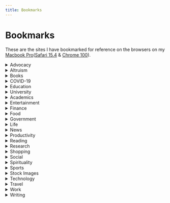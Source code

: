 ```yaml
---
title: Bookmarks
---
```


# Bookmarks 

These are the sites I have bookmarked for reference on the browsers on my [Macbook Pro](https://www.apple.com/macbook-pro/)([Safari 15.4](https://www.apple.com/safari/) & [Chrome 100](https://formulae.brew.sh/cask/google-chrome#default)).

<details>
    <summary>Advocacy</summary>
    <li><a href="https://www.aware.org.sg/">AWARE Singapore</a></li>
</details>

<details>
    <summary>Altruism</summary>
    <li><a href="https://www.itsrainingraincoats.com/">ItsRainingRaincoats |</a></li>
    <li><a href="https://twc2.org.sg/">TWC2 – TWC2 promotes equitable treatment for migrant workers in Singapore.</a></li>
</details>

<details>
    <summary>Books</summary>
    <li><a href="https://press.stripe.com/">Stripe Press — Ideas for progress | Singapore</a></li>
    <li><a href="https://libert.glitch.me/">Libert</a></li>
    <li><a href="https://wwnorton.com/">Home Page | W. W. Norton &amp; Company</a></li>
    <li><a href="https://fivebooks.com/">Five Books | The Best Books Recommended by Leading Experts</a></li>
</details>

<details>
    <summary>COVID-19</summary>
    <li><a href="https://www.iwmbuzz.com/music/snippets-music/10-saddest-arijit-singhs-songs-soothe-heart/2020/03/31">10 Saddest Arijit Singh&amp;#39;s Songs to soothe your heart | IWMBuzz</a></li>
    <li><a href="https://www.businessinsider.com/coronavirus-how-to-make-hand-sanitizer-and-cleaning-wipes-2020-3?utm_campaign=sf-bi-ti&utm_source=facebook.com&utm_medium=social&fbclid=IwAR33b6j8f3F_F_Q7UfF-zWe7MT8tlQ1inxofEx43tupgFeIW8WAbG4qOcKE">Coronavirus: How to make your own hand sanitizer and cleaning wipes - Business Insider</a></li>
    <li><a href="https://trekhleb.github.io/covid-19/">COVID-19 Dashboard</a></li>
    <li><a href="https://sgcovidcheck.com/">https://sgcovidcheck.com</a></li>
    <li><a href="https://www.moh.gov.sg/covid-19">MOH | Updates on COVID-19 (Coronavirus Disease 2019) Local Situation</a></li>
    <li><a href="https://experience.arcgis.com/experience/685d0ace521648f8a5beeeee1b9125cd">Novel coronavirus (COVID-19) situation</a></li>
</details>

<details>
    <summary>Education</summary>
    <details>
        <summary>Learning</summary>
        <li><a href="https://learn-anything.xyz/">Learn Anything</a></li>
        <li><a href="https://www.thoughtco.com/">ThoughtCo.com is the World's Largest Education Resource</a></li>
        <li><a href="https://www.freecodecamp.org/news/stages-of-learning/">Stages of learning</a></li>
        <li><a href="https://www.perlego.com/">Perlego | Your Online University Library 📚</a></li>
        <li><a href="https://idorecall.com/">iDoRecall | Create flashcards linked to your study materials</a></li>
        <li><a href="https://www.thegreatcourses.com/">Online Courses &amp; Lectures for Home Study and Lifelong Learning</a></li>
        <li><a href="https://waitbutwhy.com/">Wait But Why</a></li>
        <li><a href="https://thebrowser.com/">The Browser</a></li>
        <li><a href="https://podcastnotes.org/">Podcast Notes -</a></li>
        <li><a href="https://www.studocu.com/">StuDocu - Free summaries, past exams &amp; lecture notes</a></li>
        <li><a href="https://www.springboard.com/workshops/ai-machine-learning-career-track/?utm_source=linkedin&utm_medium=inmail&utm_campaign=mec-traffic&utm_content=mec-traffic-career-next-level&utm_term=learn-more">Machine Learning Bootcamp: Best Courses to Learn Artificial Intelligence</a></li>
        <li><a href="https://onlinebooks.library.upenn.edu/">The Online Books Page</a></li>
        <li><a href="https://weihao94.github.io/">Portfolio | Wei Hao Khoong</a></li>
        <li><a href="https://www.kialo-edu.com/">Kialo Edu - The tool to teach critical thinking and rational debate</a></li>
        <li><a href="https://www.thetappingsolution.com/2020VideoSeries/nick-ortner-1time.php?contactId=6343857&inf_contact_key=0398c40b77029444e90a3e54946741ae837ca8eedd5950759fe76410ed6224c9&inf_field_BrowserLanguage=en-US%2Cen%3Bq%3D0.9&inf_field_FirstName=Aadit&inf_field_Email=aadit.k12%40gmail.com">2020 12th Annual Tapping World Summit | Video Series - Nick Orther</a></li>
        <li><a href="https://everipedia.org/">Wiki Encyclopedia of Everything - Everipedia</a></li>
        <li><a href="https://barbaraoakley.com/">Welcome | Barbara Oakley</a></li>
        <li><a href="https://podclips.com/">PodClips - Discover the Best Podcast Clips</a></li>
        <li><a href="https://www.linkedin.com/learning/">LinkedIn Learning: Online Courses for Creative, Technology, Business Skills</a></li>
        <li><a href="https://fourminutebooks.com/">Four Minute Books - Learn From 1,000+ of the Best Books for Free</a></li>
        <li><a href="https://logic-text.eu/index.html">Formal Logic</a></li>
        <li><a href="https://app.growthmentor.com/search">GrowthMentor</a></li>
    </details>
</details>

<details>
    <summary>University</summary>
    <details>
        <summary>Internships</summary>
        <li><a href="https://careers.jpmorgan.com/global/en/students/programs/online-academy">Online Academy | JPMorgan Chase &amp; Co.</a></li>
        <li><a href="http://web.stanford.edu/class/cs9/">CS9: Problem-Solving for the CS Technical Interview</a></li>
        <li><a href="https://www.inc.com/bill-murphy-jr/google-recruiters-say-these-5-resume-tips-including-x-y-z-formula-will-improve-your-odds-of-getting-hired-at-google.html?cid=sf01003">Google Recruiters Say Using the &amp;#39;X-Y-Z Formula&amp;#39; on Your Resume Will Improve Your Odds of Getting Hired at Google | Inc.com</a></li>
        <li><a href="https://techdevguide.withgoogle.com/">Google Tech Dev Guide</a></li>
        <li><a href="https://www.algoexpert.io/joma?fbclid=IwAR1CiU-UEd4GciV6xm6SVbskKFA-vMvXSgJzsLY6fFzJ_iwZ_BkWv_A4rt8">AlgoExpert | 77 Video Explanations of Popular Interview Questions</a></li>
        <li><a href="https://resumehub.org/">ResumeHub</a></li>
        <li><a href="https://www.teamblind.com/article/New-Year-Gift---Curated-List-of-Top-75-LeetCode-Questions-to-Save-Your-Time-OaM1orEU?utm_source=share&utm_medium=ios_app">Tech Careers: New Year Gift - Curated List of Top 75 LeetCode Questions to Save Your Time - Blind</a></li>
        <li><a href="https://hunter.io/">Find email addresses in seconds • Hunter (Email Hunter)</a></li>
        <li><a href="https://www.mequilibrium.com/gsrecruiting/">meQulibrium + Goldman Sachs | meQuilibrium</a></li>
        <li><a href="https://www.techinasia.com/talk/5-companines-5-days-5-offers">How I interviewed for 5 top companies in 5 days and got job offers from all of them</a></li>
        <li><a href="https://www.levels.fyi/hiring/">Who Is Hiring | Levels.fyi</a></li>
        <li><a href="https://nus-csm.symplicity.com/">Welcome to NUS TalentConnect!</a></li>
        <li><a href="https://www.pramp.com/">Practice Mock Interviews &amp; Coding Problems - Land Top Jobs | Pramp</a></li>
        <li><a href="https://www.vettery.com/">Vettery — Recruiting, upgraded</a></li>
        <li><a href="https://www.massapply.com/dashboard">MassApply</a></li>
        <details>
            <summary>NUS IT</summary>
            <li><a href="https://forum.tufin.com/support/kc/latest/securetrack/apidoc/">Swagger UI</a></li>
        </details>
        <li><a href="https://stars.sginnovate.com/">STARS @ SGInnovate | Home</a></li>
        <details>
            <summary>Research</summary>
            <li><a href="javascript:void(location.href='http://libproxy1.nus.edu.sg/login?url='+location.href);">NUS Libraries Proxy Bookmarklet</a></li>
            <li><a href="https://dblp.org/">dblp: computer science bibliography</a></li>
            <li><a href="https://arxiv.org/">arXiv.org e-Print archive</a></li>
            <li><a href="https://scholar.google.com/">Google Scholar</a></li>
            <li><a href="http://citeseer.ist.psu.edu/index;jsessionid=E78B80BC8ACE38E916B40AD5CED2A88B">CiteSeerX</a></li>
            <li><a href="https://dl.acm.org/">ACM Digital Library</a></li>
            <li><a href="https://nuscomputingdev.github.io/SoCollate/printing.html">Collate, SoC style</a></li>
        </details>
    </details>
</details>

<details>
    <summary>Academics</summary>
    <li><a href="https://yangshun.github.io/nus-bookmarks/">https://yangshun.github.io/nus-bookmarks/</a></li>
    <li><a href="https://nusmods.com/timetable">NUSMods</a></li>
    <li><a href="javascript:void(location.href='http://libproxy1.nus.edu.sg/login?url='+location.href);">NUS Libraries Proxy Bookmarklet</a></li>
    <li><a href="https://cs2107-ctfd-i.comp.nus.edu.sg:8000/challenges">CS2107-CTFd-2021-Sem2</a></li>
    <li><a href="https://www.alpertron.com.ar/DILOG.HTM">Discrete logarithm calculator</a></li>
    <li><a href="https://www.su.org/blog/singularityu-singapore-chapter-a-bridge-between-worlds">SingularityU Singapore Chapter: A Bridge Between Worlds - Singularity</a></li>
</details>

<details>
    <summary>Entertainment</summary>
    <li><a href="https://www.cisdem.com/resource/find-similar-songs.html">Similar Song Finder: How to Find Similar Songs</a></li>
    <li><a href="https://mubi.com/showing">Films Now Showing on MUBI</a></li>
    <li><a href="https://www.huffpost.com/entry/good-movies-watch-netflix_l_5e2781c8c5b6164d76de6525?utm_source=main_fb&utm_campaign=hp_fb_pages&ncid=fcbklnkushpmg00000063&utm_medium=facebook">25 Movies To Watch On Netflix Right Now | HuffPost Life</a></li>
    <li><a href="https://www.filmcompanion.in/anupama-chopra-recommends-40-movies-to-binge-during-lockdown/">Anupama Chopra Recommends 40 Movies To Binge During Lockdown</a></li>
    <li><a href="https://www.justwatch.com/">JustWatch - The Streaming Guide</a></li>
    <li><a href="https://tubitv.com/home">Watch Free Movies and TV Shows Online | Streaming Movies and TV | Tubi</a></li>
    <li><a href="https://garticphone.com/">Gartic Phone - The Telephone Game</a></li>
</details>

<details>
    <summary>Finance</summary>
    <li><a href="https://commoncents.org/">Common Cents</a></li>
    <li><a href="https://firstmilli.com/">Home — First Milli | Wealth Building Simplified</a></li>
    <li><a href="https://zerodha.com/varsity/">Varsity by Zerodha – Markets, Trading, and Investing Simplified.</a></li>
    <li><a href="https://www.suredividend.com/">Welcome to Sure Dividend - Sure Dividend Sure Dividend</a></li>
    <li><a href="https://simplywall.st/about">About Us - Simply Wall St</a></li>
    <li><a href="https://www.mymoneyatcampus.sg/welcome">My Money @ Campus</a></li>
    <li><a href="https://seedly.sg/">Seedly - Singapore’s Biggest Personal Finance Community</a></li>
    <li><a href="https://www.moneysmart.sg/">Compare the Best Loans, Insurance &amp; Credit Cards in Singapore|</a></li>
</details>

<details>
    <summary>Food</summary>
    <li><a href="https://saveur.sg/">SAVEUR - Saveur</a></li>
    <li><a href="https://perch.sg/">https://perch.sg</a></li>
    <li><a href="https://tonito.sg/">https://tonito.sg</a></li>
    <li><a href="https://www.globalprice.info/en/?p=singapore/food-prices">Food prices in Singapore at cafes and restaurants</a></li>
    <li><a href="https://asianfoodnetwork.com/en/recipes/time.html">Time</a></li>
    <li><a href="https://asianfoodnetwork.com/">Asian Food Network | The Home Of Asian Recipes &amp; Cuisine</a></li>
    <li><a href="https://sarahhuangbenjamin.com/home/2018/8/22/is-sushi-sacred">Is Sushi Sacred?</a></li>
    <li><a href="https://www.tasteatlas.com/">World Food Atlas: Discover 13511 Local Dishes &amp; Ingredients</a></li>
</details>

<details>
    <summary>Government</summary>
    <li><a href="https://www.sgsecure.gov.sg/">Home | SGSecure</a></li>
    <details>
        <summary>Health</summary>
        <details>
            <summary>COVID-19</summary>
            <li><a href="https://www.moh.gov.sg/covid-19">MOH | Updates on COVID-19 (Coronavirus Disease 2019) Local Situation</a></li>
            <li><a href="https://www.businessinsider.com/coronavirus-how-to-make-hand-sanitizer-and-cleaning-wipes-2020-3?utm_campaign=sf-bi-ti&utm_source=facebook.com&utm_medium=social&fbclid=IwAR33b6j8f3F_F_Q7UfF-zWe7MT8tlQ1inxofEx43tupgFeIW8WAbG4qOcKE">Coronavirus: How to make your own hand sanitizer and cleaning wipes - Business Insider</a></li>
            <li><a href="https://experience.arcgis.com/experience/685d0ace521648f8a5beeeee1b9125cd">Novel coronavirus (COVID-19) situation</a></li>
            <li><a href="https://trekhleb.github.io/covid-19/">COVID-19 Dashboard</a></li>
            <li><a href="https://sgcovidcheck.com/">https://sgcovidcheck.com</a></li>
            <li><a href="https://canigo.sg/">Can I go</a></li>
            <li><a href="https://www.socialdistancingfestival.com/about">About — The Social Distancing Festival</a></li>
            <li><a href="https://iamaccb.sg/">https://iamaccb.sg</a></li>
            <li><a href="https://www.sgunited.gov.sg/stay-engaged/">Stay Engaged</a></li>
            <li><a href="https://nusu.sharepoint.com/sites/StudentClaim/SitePages/Home.aspx">NUS Resilience Fund Claims Portal for SEP Students - Home</a></li>
            <li><a href="https://docs.google.com/document/d/1-XnK37IgXZQWI2oY02Yea-fESR4xeyPdPy6qQ_-EbBk/edit#">COVID-19 Resources - Google Docs</a></li>
            <li><a href="https://blog.bantu.life/10-free-software-non-profits-can-use-during-the-covid-19-crisis/">10 Free Software Non-Profits Can Use During The COVID-19 Crisis (+ Links &amp; Infographic) - bantu Blog — The Community Management &amp; Engagement Blog for the Social Sector</a></li>
            <li><a href="https://layoffs.fyi/tracker/">Layoffs.fyi Coronavirus Tracker - Layoffs.fyi</a></li>
            <li><a href="https://www.sgpaysitforward.com/?utm_source=Tech+in+Asia+Main+List&utm_campaign=db72d57d40-20200422_Daily_nonsub_news&utm_medium=email&utm_term=0_7f08f27dbf-db72d57d40-52758197&goal=0_7f08f27dbf-db72d57d40-52758197&mc_cid=db72d57d40">SGPaySitForward | Send your love to fellow Singaporeans with Care Pack – #SGPAYSITFORWARD</a></li>
            <li><a href="https://www.foodpanda.sg/contents/pandamart-grocery-stores">grocery stores near you in Singapore | pandamart | foodpanda</a></li>
            <li><a href="https://www.mehgowhere.sg/">Meh Go Where</a></li>
        </details>
        <li><a href="https://www.deniseaustin.com/">Denise Austin</a></li>
        <li><a href="https://elitefitforyou.com/home">EliteFit.AI - Workout with AI Don&amp;#39;t settle for less</a></li>
        <li><a href="https://www.olly.com.sg/">Home | Olly Singapore| Unilever</a></li>
        <li><a href="https://sites.google.com/shopee.com/shopeeintranet/Welfare/Wellness/gym-and-fitness-classes/home-workout-videos">Home Workout Videos</a></li>
        <li><a href="https://katieaustin.tv/">Katie Austin – Motivation For a Happy &amp; Healthy Lifestyle</a></li>
        <li><a href="https://magnifywellness.org/">Magnify Wellness</a></li>
        <li><a href="http://www.mariakang.com/">Maria Kang - No Excuse Mom and Social Entrepreneur</a></li>
        <li><a href="https://www.meganmonahan.com/">Megan Monahan</a></li>
        <li><a href="https://mindfulness.spill.chat/?ref=producthunt">Mindful Meetings</a></li>
        <li><a href="http://debarghyadas.com/writes/transformation/">My Transformation: How I lost 66 pounds and gained a 6 pack in 8 months.</a></li>
        <li><a href="https://www.unplug.com/thedailyunplug">THE DAILY UNPLUG — Unplug Meditation</a></li>
        <li><a href="https://www.youtube.com/playlist?list=PLwUbNm5nBwXlx7jRB4eX80-RrlnpsY--r">Workouts - YouTube</a></li>
        <li><a href="https://www.jefit.com/login/">User Login | Jefit - Best Android and iPhone Workout, Fitness, Exercise and Bodybuilding App | Best Workout Tracking Software</a></li>
    </details>
</details>

<details>
    <summary>Life</summary>
    <li><a href="https://markmanson.net/">Mark Manson - Life Advice That Doesn't Suck</a></li>
    <details>
        <summary>Dating</summary>
        <li><a href="https://www.lunchactually.com/love-begin/?source=LASG080">Welcome to Lunch Actually</a></li>
    </details>
</details>

<details>
    <summary>News</summary>
    <li><a href="https://www.goodnewsnetwork.org/">Good News, Inspiring, Positive Stories - Good News Network</a></li>
    <li><a href="https://www.positive.news/">Wellbeing Archives - Positive News - Positive News</a></li>
    <li><a href="https://www.wionews.com/">WION: Breaking News, Latest News, World, South Asia, India, Pakistan, Bangladesh News &amp; Analysis</a></li>
    <li><a href="https://mediabiasfactcheck.com/">Media Bias/Fact Check - Search and Learn the Bias of News Media</a></li>
    <li><a href="https://www.snopes.com/">Snopes.com | The definitive fact-checking site and reference source for urban legends, folklore, myths, rumors, and misinformation.</a></li>
    <li><a href="https://www.vox.com/">Vox - Understand the News</a></li>
</details>

<details>
    <summary>Productivity</summary>
    <li><a href="https://pomofocus.io/">Pomodoro Timer Online - Pomofocus</a></li>
</details>

<details>
    <summary>Reading</summary>
    <li><a href="https://www.chalchitratalks.com/">Chalchitra Talks</a></li>
    <li><a href="https://www.wereadtoo.com/">We Read Too</a></li>
</details>

<details>
    <summary>Research</summary>
    <li><a href="javascript:void(location.href='http://libproxy1.nus.edu.sg/login?url=%27+location.href);">NUS Libraries Proxy Bookmarklet</a></li>
    <li><a href="https://dblp.org/">dblp: computer science bibliography</a></li>
    <li><a href="https://arxiv.org/">arXiv.org e-Print archive</a></li>
    <li><a href="https://scholar.google.com/">Google Scholar</a></li>
    <li><a href="http://citeseer.ist.psu.edu/index;jsessionid=E78B80BC8ACE38E916B40AD5CED2A88B">CiteSeerX</a></li>
    <li><a href="https://dl.acm.org/">ACM Digital Library</a></li>
    <li><a href="https://nuscomputingdev.github.io/SoCollate/printing.html">Collate, SoC style</a></li>
    <li><a href="https://www.paypal.com/businesswallet/currencyConverter/SGD?flow=cmV0dXJuVXJsPS9teWFjY291bnQvbW9uZXkmY2FuY2VsVXJsPS9teWFjY291bnQvbW9uZXk=%7D">Money</a></li>
    <li><a href="https://www.paypal.com/businesswallet/currencyConverter/SGD?flow=cmV0dXJuVXJsPS9teWFjY291bnQvbW9uZXkmY2FuY2VsVXJsPS9teWFjY291bnQvbW9uZXk=}">Money</a></li>
</details>

<details>
    <summary>Shopping</summary>
    <li><a href="https://www.sgpbusiness.com/">Singapore Business Directory - Search Singapore Registered Companies</a></li>
    <li><a href="http://www.yelp.com/">Yelp</a></li>
</details>

<details>
    <summary>Social</summary>
    <li><a href="https://www.1880.com.sg/">1880 – inspires conversations that change the world</a></li>
</details>

<details>
    <summary> Spirituality</summary>
    <li><a href="https://www.lawofone.info/">The Law of One (The Ra Material)</a></li>
</details>

<details>
    <summary>Sports</summary>
    <li><a href="http://nba-streams.xyz/schedule/">NBA Streams | Reddit NBA Streams - Watch NBA4FREE</a></li>
    <li><a href="https://www.tennistv.com/">ATP Tennis Streaming Online - Watch Tennis Live</a></li>
</details>

<details>
    <summary>Stock Images</summary>
    <li><a href="https://unsplash.com/">Beautiful Free Images &amp; Pictures | Unsplash</a></li>
    <li><a href="https://www.gettyimages.in/">Royalty Free Stock Photos, Illustrations, Vector Art and Video Clips - Getty Images</a></li>
</details>

<details>
    <summary> Technology </summary>
    <details>
        <summary>Security</summary>
        <li><a href="https://www.pentesteracademy.com/">Pentester Academy: Learn Pentesting Online</a></li>
        <li><a href="https://www.attackdefense.com/members">AttackDefense Labs: Pentester Academy</a></li>
        <li><a href="https://awesometechstack.com/">AwesomeTechStack - Website technology stack analysis, trends and rating</a></li>
        <li><a href="https://www.kali.org/">Kali Linux</a></li>
        <li><a href="https://kali.training/">Kali Training</a></li>
        <li><a href="https://tools.kali.org/">Kali Tools</a></li>
        <li><a href="https://forums.kali.org/">Kali Forums</a></li>
        <li><a href="https://www.kali.org/docs/">Kali Docs</a></li>
        <li><a href="https://www.exploit-db.com/google-hacking-database">GHDB</a></li>
        <li><a href="https://www.kali.org/kali-linux-nethunter/">NetHunter</a></li>
        <li><a href="https://www.offensive-security.com/">Offensive Security</a></li>
        <li><a href="https://www.offensive-security.com/metasploit-unleashed/">MSFU</a></li>
        <li><a href="https://www.exploit-db.com/">Exploit-DB</a></li>
        <li><a href="https://www.pentesteracademy.com/">Pentester Academy: Learn Pentesting Online</a></li>
        <li><a href="https://www.hacker101.com/">Home | Hacker101</a></li>
        <li><a href="https://twofactorauth.org/">Two Factor Auth List</a></li>
    </details>
    <li><a href="https://techieweed.com/">Techieweed - Get High on Technology</a></li>
    <li><a href="https://top10vpn.com">Top 10 VPN: VPN Reviews You Can Trust</a></li>
    <li><a href="https://www.producthunt.com/">Product Hunt – The best new products in tech.</a></li>
    <li><a href="http://detexify.kirelabs.org/classify.html">Detexify LaTeX handwritten symbol recognition</a></li>
    <li><a href="https://www.weweb.io/?ref=producthunt">WeWeb | The New Standard in Website Creation</a></li>
    <li><a href="http://www.comp.nus.edu.sg/~cs3233/">CS3233 - Competitive Programming</a></li>
    <li><a href="https://goalkicker.com/">Free Programming Books – GoalKicker.com</a></li>
    <li><a href="https://greenteapress.com/wp/">Green Tea Press – Free books by Allen B. Downey</a></li>
    <li><a href="https://geekflare.com/coding-challenges-to-sharpen-thinking/">17 Coding Challenges to Sharpen Your Critical Thinking</a></li>
    <li><a href="https://javascript.info/intro">An Introduction to JavaScript</a></li>
    <li><a href="https://golang.org/pkg/">Packages - The Go Programming Language</a></li>
    <li><a href="https://www.byte-by-byte.com/">Byte by Byte</a></li>
    <li><a href="https://www.techseries.dev/">Tech Interview Pro</a></li>
    <li><a href="https://www.geeksforgeeks.org/">GeeksforGeeks | A computer science portal for geeks</a></li>
    <li><a href="https://codeburst.io/100-coding-interview-questions-for-programmers-b1cf74885fb7">100+ Coding Interview Questions for Programmers - codeburst</a></li>
    <li><a href="https://yangshun.github.io/tech-interview-handbook/">Tech Interview Handbook</a></li>
    <li><a href="https://app.habitify.me/">Habitify</a></li>
    <li><a href="https://www.youtube.com/">YouTube</a></li>
    <li><a href="https://realpython.com/">Python Tutorials – Real Python</a></li>
    <li><a href="https://usaito.github.io/publications/">Publications - Yuta Saito</a></li>
    <li><a href="https://flaviocopes.com/">Flavio Copes</a></li>
    <li><a href="https://www.morningbrew.com/archive?newsletter=daily">Morning Brew | Archive</a></li>
    <li><a href="https://one.google.com/">Google One</a></li>
    <li><a href="https://startupsearch.com/">Startup Search — Accelerate your career at the world’s fastest-growing startups</a></li>
    <li><a href="https://www.comp.nus.edu.sg/~siglabs/pm/">Network Printer Monitor 5 | NUS School of Computing</a></li>
    <li><a href="https://www.cups.org/doc/options.html">Command-Line Printing and Options</a></li>
    <li><a href="https://www.skillshare.com/home">Home - Skillshare</a></li>
    <li><a href="http://theleanprogrammer.com/flashtype/">FlashType</a></li>
    <li><a href="https://atlanta.techtogether.io/">TechTogether Atlanta</a></li>
    <li><a href="https://changi.ezqr.sg/">Food</a></li>
    <li><a href="https://www.ted.com/">TED: Ideas Worth Spreading</a></li>
    <li><a href="https://www.csf.gov.sg/">Centre for Strategic Futures</a></li>
    <li><a href="https://donotpay.com/">DoNotPay - The World&amp;#39;s First Robot Lawyer</a></li>
    <li><a href="https://www.bodybuilding.com/en-SG/index">Bodybuilding.com - Huge Online Supplement Store &amp; Fitness Community!</a></li>
    <li><a href="https://www.themarginalian.org/">The Marginalian – Marginalia on our search for meaning.</a></li>
    <li><a href="https://www.giving.sg/">Welcome to Giving.sg! | The one-stop platform for you to donate, volunteer or fundraise. - Giving.sg</a></li>
    <li><a href="https://www.givewell.org/">GiveWell | Charity Reviews and Research</a></li>
    <li><a href="https://awesomeopensource.com/">Find Open Source By Searching, Browsing and Combining 7,000 Topics</a></li>
    <li><a href="https://education.github.com/pack">GitHub Student Developer Pack - GitHub Education</a></li>
    <li><a href="https://commits.top/">Most active GitHub users</a></li>
    <li><a href="https://developers.google.com/edu/python">Google&amp;#39;s Python Class  |  Python Education  |  Google Developers</a></li>
    <li><a href="https://opentechschool.github.io/social-coding/">OpenTechSchool – Social Coding with GitHub</a></li>
    <li><a href="https://reacttraining.com/">Learn React from the creators of React Router</a></li>
    <li><a href="https://bluejamesbond.github.io/CharacterMap/">CharMap - Powered by OpenType.js</a></li>
    <li><a href="https://choosealicense.com/">Choose an open source license | Choose a License</a></li>
    <li><a href="https://developer.mozilla.org/en-US/docs/Web/JavaScript/Reference">JavaScript reference - JavaScript | MDN</a></li>
    <li><a href="http://www.ecma-international.org/ecma-262/10.0/index.html#sec-numbers-and-dates">ECMAScript® 2019 Language Specification</a></li>
    <li><a href="https://www.interviewcake.com/">Programming Interview Questions + Help Getting Job Offers | Interview Cake</a></li>
    <li><a href="https://www.swecareers.com/">SWE Careers | Ace your next coding interview</a></li>
    <li><a href="https://www.interviewbit.com/">InterviewBit: Coding Interview Questions</a></li>
    <li><a href="https://www.hackerearth.com/">HackerEarth | Online coding platform and developer assessment software</a></li>
    <li><a href="https://careercup.com/">Programming Interview Questions | CareerCup</a></li>
    <li><a href="https://thenounproject.com/">Free Icons for Everything - Noun Project</a></li>
    <li><a href="https://devhints.io/">Devhints — TL;DR for developer documentation</a></li>
    <li><a href="https://commits.top/singapore.html">Most active GitHub users in Singapore</a></li>
    <li><a href="https://reactknowledgeable.org/">React Knowledgeable · Fun and friendly podium to share what we learn about React.</a></li>
    <li><a href="https://generalassemb.ly/blog/free-fridays/">Free Fridays by General Assembly: Our Favorite Online Workshops, Now Open to Everyone</a></li>
    <li><a href="https://firstcontributions.github.io/">First Contributions</a></li>
    <li><a href="https://www.unplug.com/">Unplug Meditation</a></li>
    <li><a href="https://stackshare.io/">StackShare - Software and technology stacks used by top companies</a></li>
    <li><a href="https://scotch.io/">Top Shelf Web Development Training ― Scotch.io</a></li>
    <li><a href="https://timkadlec.com/remembers/2020-04-21-the-cost-of-javascript-frameworks/">The Cost of Javascript Frameworks - Web Performance Consulting | TimKadlec.com</a></li>
    <li><a href="https://mlh.io/">Major League Hacking</a></li>
    <li><a href="https://www.vuemastery.com/">Vue Mastery | The Ultimate Learning Resource for Vue.js Developers</a></li>
    <li><a href="https://vueschool.io/">Learn Vue.js from core-team members and industry experts at Vue School</a></li>
    <li><a href="https://www.djangoproject.com/">The Web framework for perfectionists with deadlines | Django</a></li>
    <li><a href="https://www.markdownguide.org/">Markdown Guide</a></li>
    <li><a href="https://trends.co/?utm_source=pocket&utm_medium=fnl2">Your next business idea, delivered to your inbox | Trends by The Hustle</a></li>
    <li><a href="https://eloquentjavascript.net/">Eloquent JavaScript</a></li>
    <li><a href="https://http.cat/">HTTP Cats</a></li>
    <li><a href="https://seositecheckup.com/">SEO Tools, Software and Articles | SEO Site Checkup</a></li>
    <li><a href="https://www.gharchive.org/">GH Archive</a></li>
    <li><a href="https://www.turbo360.co/">Turbo 360 | Learn Node, React, Redux with Real World Project Tutorials.</a></li>
    <li><a href="https://www.algomuse.net/">Algo Muse</a></li>
    <li><a href="https://blog.secureideas.com/2019/03/better-api-penetration-testing-with-postman-part-2.html">Better API Penetration Testing with Postman – Part 2 – Professionally Evil Insights</a></li>
    <li><a href="https://www.framer.com/">Framer: The prototyping tool for teams</a></li>
    <li><a href="https://www.gitbook.com/">GitBook - Document Everything!</a></li>
    <li><a href="https://www.optimalworkshop.com/">Home – Optimal Workshop</a></li>
    <li><a href="https://miro.com/">Miro | Free Online Collaborative Whiteboard Platform</a></li>
    <li><a href="https://www.interaction-design.org/">UX Design Courses &amp; Global UX Community | Interaction Design Foundation</a></li>
    <li><a href="https://hackaday.io/myFeed">My Feed | Hackaday.io</a></li>
    <li><a href="https://hexo.io/">Hexo</a></li>
    <li><a href="https://openjsf.org/">OpenJS Foundation</a></li>
    <li><a href="https://www.golang-book.com/">Go Resources</a></li>
    <li><a href="http://www.securitytube.net/">Welcome to SecurityTube.net</a></li>
    <li><a href="https://www.uxlibrary.org/">👋 Welcome to UX Library - UX Library</a></li>
    <li><a href="https://uidesigndaily.com/">UI Design Daily | Weekly FREE UI resources straight to your inbox</a></li>
    <li><a href="https://owasp.org/www-project-enterprise-security-api/">OWASP Enterprise Security API (ESAPI)</a></li>
    <li><a href="http://www.responsinator.com/">Responsinator</a></li>
    <li><a href="http://serveo.net/">Serveo: expose local servers to the internet using SSH</a></li>
    <li><a href="https://betalist.com/">BetaList</a></li>
    <li><a href="https://hapi.dev/">hapi.dev - The simple, secure framework developers trust</a></li>
    <li><a href="https://codesandbox.io/index2">CodeSandbox: Online IDE for Rapid Web Development</a></li>
    <li><a href="https://www.taniarascia.com/">Tania Rascia</a></li>
    <li><a href="https://www.stratascratch.com/">Home | StrataScratch</a></li>
    <li><a href="https://gridsome.org/">Modern Site Generator for Vue.js - Gridsome</a></li>
    <li><a href="https://colab.research.google.com/">https://colab.research.google.com</a></li>
    <li><a href="https://pragprog.com/">Pragmatic Bookshelf: By Developers, For Developers</a></li>
    <li><a href="https://www.redgreencode.com/">Red-Green-Code - Deliberate practice techniques for software developers</a></li>
    <li><a href="https://deeplizard.com/">deeplizard - Building Collective Intelligence</a></li>
    <li><a href="https://dev.tube/">The best developer videos and tutorials from YouTube – on DevTube</a></li>
    <li><a href="https://engineers.sg/">Engineers.SG</a></li>
    <li><a href="https://aiplus.odsc.com/">AI+ Training Platform</a></li>
    <li><a href="https://typeclasses.com/">Type Classes</a></li>
    <li><a href="http://d2l.ai/">Dive into Deep Learning — Dive into Deep Learning 0.15.1 documentation</a></li>
    <li><a href="http://www.wildml.com/">WildML – Artificial Intelligence, Deep Learning, and NLP</a></li>
    <li><a href="https://www.startupschool.org/?utm_source=yc&utm_campaign=ycdc_header">Startup School - The Best Resource for Founders</a></li>
    <li><a href="https://softskills.audio/">Soft Skills Engineering Podcast</a></li>
    <li><a href="https://downdetector.sg/">Downdetector</a></li>
    <li><a href="https://devurls.com/">DevURLs – World&amp;#39;s simplest developer news aggregator</a></li>
    <li><a href="https://thecodex.me/">TheCodex - Online, Engaging and Fun Programming Courses</a></li>
    <li><a href="https://www.onstartups.com/tabid/3339/bid/60758/Dear-Friend-Sorry-My-heart-says-yes-but-my-schedule-says-no.aspx">Sorry. My heart says yes, but my schedule says no.</a></li>
    <li><a href="https://www.stashaway.sg/">StashAway | Investing like it should be</a></li>
    <li><a href="https://www.univ.ai/">LIVE! Online certificate courses in Data Science, and AI</a></li>
    <li><a href="https://www.stateoftheart.ai/">Stateoftheart AI</a></li>
    <li><a href="https://linuxize.com/">Linux Tips, Tricks and Tutorials | Linuxize</a></li>
    <li><a href="https://www.aisingapore.org/">AI Singapore | Accelerating AI for Singapore</a></li>
    <li><a href="https://madewithsvelte.com/">Svelte Showcase - Made with Svelte</a></li>
    <li><a href="https://glidecv.com/report">Glide</a></li>
    <li><a href="https://basecamp.com/">Basecamp: Project Management &amp; Team Communication Software</a></li>
    <li><a href="https://datascienceprep.com/">Data Science Prep</a></li>
    <li><a href="https://backyard.co/">Backyard</a></li>
    <li><a href="https://www.tableau.com/academic/students">Tableau for Students</a></li>
    <li><a href="https://www.when2meet.com/?10838327-qyrce">Learn Together Study Session Scheduling - When2meet</a></li>
    <li><a href="https://developedbyed.com/">Homepage | developedbyed | Creative Programming and Design Courses</a></li>
    <li><a href="https://pantheon.world/">Pantheon</a></li>
    <li><a href="https://derekchia.com/">Derek Chia</a></li>
    <li><a href="https://techleadjournal.dev/">Tech Lead Journal</a></li>
    <li><a href="https://www.twilio.com/covid-19-digital-engagement-report?utm_source=nurture&utm_medium=event&utm_campaign=engage">Twilio - COVID-19 Digital Engagement Report</a></li>
    <li><a href="https://icebreaker.video/">LearnTogether Hackathon: Team Formation — Icebreaker — Online events that build community</a></li>
    <li><a href="https://www.hacker101.com/">Home | Hacker101</a></li>
    <li><a href="https://twofactorauth.org/">Two Factor Auth List</a></li>
    <li><a href="https://www.webfx.com/tools/emoji-cheat-sheet/">🎁 Emoji cheat sheet for GitHub, Basecamp, Slack &amp; more</a></li>
    <li><a href="https://www.sololearn.com/">SoloLearn: Learn to Code for Free!</a></li>
    <li><a href="https://streamlit.io/">Streamlit</a></li>
    <li><a href="https://www.linode.com/">Cloud Computing &amp; Linux Servers | Alternative to AWS | Linode</a></li>
    <li><a href="https://sg.godaddy.com/">Domain Names, Websites, Hosting &amp; Online Marketing Tools - GoDaddy SG</a></li>
    <li><a href="https://www.vagrantup.com/">Vagrant by HashiCorp</a></li>
    <li><a href="https://www.theodinproject.com/courses">Courses | The Odin Project</a></li>
    <li><a href="https://futureoflife.org/">Home - Future of Life Institute</a></li>
    <li><a href="https://web.dev/">web.dev</a></li>
    <li><a href="https://buildspace.so/">buildspace</a></li>
    <li><a href="https://www.web3.university/">Web3 University - Your Guide to Blockchain Development</a></li>
</details>

<details>
    <summary>Travel</summary>
    <li><a href="https://www.readytotravel.com/">Ready To Travel - Creating the best trips together</a></li>
    <li><a href="https://www.inspirock.com/">Trip Planner: Plan &amp; manage your vacation itinerary on Inspirock • Inspirock</a></li>
    <li><a href="https://www.tripadvisor.com.sg/?fid=32505ab1-bc32-4d0f-a2ab-b8befd5c518f">TripAdvisor: Read Reviews, Compare Prices &amp; Book</a></li>
    <li><a href="https://www.booking.com/">Booking.com | Official site | The best hotels &amp; accommodations</a></li>
    <li><a href="https://www.expedia.com.sg/">Cheap Hotels, Resorts, and Flights Booking | Travel with Expedia Singapore</a></li>
    <details>
        <summary>Visa</summary>
        <li><a href="http://cdn.ustraveldocs.com/sg/index.html?firstTime=No">Apply for a U.S. Visa | Home - Singapore (English)</a></li>
        <li><a href="https://cgifederal.secure.force.com/">https://cgifederal.secure.force.com</a></li>
        <li><a href="https://www.studyabroad.com/student-guide-study-abroad-packing">Study Abroad Packing List - Guide - Packing for Study Abroad Programs</a></li>
        <li><a href="https://www.travelsafe-abroad.com/">Travel Safe - Abroad: Find the Safest Places for Your Travel</a></li>
        <li><a href="https://www.doyouneedvisa.com/">Do you need visa</a></li>
        <li><a href="https://safearound.com/">https://safearound.com</a></li>
        <li><a href="https://www.justfly.com/">Cheap Flights, Airline tickets and Hotels - JustFly</a></li>
        <li><a href="https://www.georgiacaney.com/">Georgia Caney | Expat Living in Singapore</a></li>
        <li><a href="https://www.visitsingapore.com/en/">Visit Singapore - Passion Made Possible - Visit Singapore Official Site</a></li>
        <li><a href="https://www.mylifeelsewhere.com/">MyLifeElsewhere.com: Worldwide Country and City Comparison</a></li>
        <li><a href="http://www.tripadvisor.com/">TripAdvisor</a></li>
        <li><a href="https://www.toptal.com/freelance/the-traveling-engineers-survival-guide">How to Travel While Working: Hacks For Software Engineers and Freelancers | Toptal</a></li>
        <li><a href="https://tripscout.co/">TripScout</a></li>
        <li><a href="https://www.couchsurfing.com/">Meet and Stay with Locals All Over the World | Couchsurfing</a></li>
        <li><a href="https://couchers.org/">Couchers.org Beta</a></li>
    </details>
</details>

<details>
    <summary>Work</summary>
    <li><a href="https://careers.jpmorgan.com/global/en/students/programs/online-academy">Online Academy | JPMorgan Chase &amp; Co.</a></li>
    <li><a href="https://workology.com/">Home | Workology</a></li>
    <li><a href="http://web.stanford.edu/class/cs9/">CS9: Problem-Solving for the CS Technical Interview</a></li>
    <li><a href="https://www.inc.com/bill-murphy-jr/google-recruiters-say-these-5-resume-tips-including-x-y-z-formula-will-improve-your-odds-of-getting-hired-at-google.html?cid=sf01003">Google Recruiters Say Using the &amp;#39;X-Y-Z Formula&amp;#39; on Your Resume Will Improve Your Odds of Getting Hired at Google | Inc.com</a></li>
    <li><a href="https://techdevguide.withgoogle.com/">Google Tech Dev Guide</a></li>
    <li><a href="https://www.algoexpert.io/joma?fbclid=IwAR1CiU-UEd4GciV6xm6SVbskKFA-vMvXSgJzsLY6fFzJ_iwZ_BkWv_A4rt8">AlgoExpert | 77 Video Explanations of Popular Interview Questions</a></li>
    <li><a href="https://resumehub.org/">ResumeHub</a></li>
    <li><a href="https://www.teamblind.com/article/New-Year-Gift---Curated-List-of-Top-75-LeetCode-Questions-to-Save-Your-Time-OaM1orEU?utm_source=share&utm_medium=ios_app">Tech Careers: New Year Gift - Curated List of Top 75 LeetCode Questions to Save Your Time - Blind</a></li>
    <li><a href="https://hunter.io/">Find email addresses in seconds • Hunter (Email Hunter)</a></li>
    <li><a href="https://www.mequilibrium.com/gsrecruiting/">meQulibrium + Goldman Sachs | meQuilibrium</a></li>
    <li><a href="https://www.techinasia.com/talk/5-companines-5-days-5-offers">How I interviewed for 5 top companies in 5 days and got job offers from all of them</a></li>
    <li><a href="https://www.levels.fyi/hiring/">Who Is Hiring | Levels.fyi</a></li>
    <li><a href="https://docs.google.com/spreadsheets/d/1BRIVbFf3PWYL5mxxzBHQGznU81IavMtGvHNLs_HxlXU/edit#gid=0">FAANGPath Resources - Google Sheets</a></li>
    <li><a href="https://www.workatastartup.com/">Startup Jobs at YC Companies in Engineering, Product, Design, Remote and more | Y Combinator&amp;#39;s Work at a Startup</a></li>
    <li><a href="https://www.silverkris.com/">SilverKris | Your Singapore Airlines Travel Guide</a></li>
    <li><a href="https://www.themoviedb.org/">The Movie Database (TMDB)</a></li>
    <li><a href="https://internationalhub.netlify.app/">International Hub</a></li>
    <li><a href="https://hirescholars.com/">Browse Internships, Jobs, Companies &amp; Content | Scholars</a></li>
    <li><a href="https://www.beondeck.com/">On Deck</a></li>
    <li><a href="https://www.atlassian.com/company/careers/resources/interviewing/how-to-nail-your-engineering-interview?utm_source=newsletter&utm_medium=email&utm_campaign=new_atlassian_partnership_attend_last_prehacks_session&utm_term=2022-02-01">How to nail your engineering interview | Atlassian</a></li>
    <li><a href="https://www.upwork.com/">Upwork | The World’s Work Marketplace for Freelancing</a></li>
</details>

<details>
    <summary>Writing</summary>
    <li><a href="https://blog.jotterpad.app/">JotterPad Blog</a></li>
    <li><a href="https://www.ship30for30.com/">Start Writing Online in 30 Days - Ship 30 for 30</a></li>
    <li><a href="http://www.markwk.com/category/writing/">Writing | Mark Koester</a></li>
    <li><a href="https://perell.com/essays/">Essays - David Perell</a></li>
    <li><a href="https://www.zuliewrites.com/">Zulie Writes</a></li>
    <li><a href="https://www.theminimalists.com/class/">How to Write Better: General Writing Class - The Minimalists</a></li>
    <li><a href="https://nik.art/">nik.art - I write for dreamers, doers, and unbroken optimists.</a></li>
    <li><a href="https://www.themarginalian.org/">The Marginalian – Marginalia on our search for meaning.</a></li>
</details>